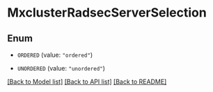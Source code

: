 # MxclusterRadsecServerSelection

## Enum


* `ORDERED` (value: `"ordered"`)

* `UNORDERED` (value: `"unordered"`)


[[Back to Model list]](../README.md#documentation-for-models) [[Back to API list]](../README.md#documentation-for-api-endpoints) [[Back to README]](../README.md)


